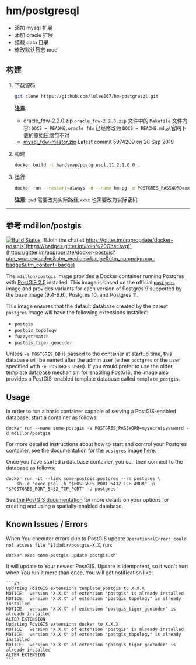 # hm/postgresql

- 添加 mysql 扩展
- 添加 oracle 扩展
- 挂载 data 目录
- 修改默认日志 mod

## 构建

1. 下载源码

   ```sh
   git clone https://github.com/lulee007/hm-postgresql.git
   ```

   **注意:**

   - oracle_fdw-2.2.0.zip `oracle_fdw-2.2.0.zip` 文件中的 `Makefile` 文件内容: `DOCS = README.oracle_fdw` 已经修改为 `DOCS = README.md`,从官网下载的原始压缩包不对
   - [mysql_fdw-master.zip](https://github.com/EnterpriseDB/mysql_fdw.git) Latest commit 5974209 on 28 Sep 2019

2. 构建

   ```sh
   docker build -t handsmap/postgresql.11.2:1.0.0 .
   ```

3. 运行

   ```sh
   docker run --restart=always -d --name hm-pg -e POSTGRES_PASSWORD=xxxx -p 5432:5432 -v `pwd`/pg_data:/var/lib/postgresql/data handsmap/postgresql.11.2:1.0.0
   ```

   **注意:** `pwd` 需要改为实际路径,`xxxx` 也需要改为实际密码

---

## 参考 mdillon/postgis

[![Build Status](https://travis-ci.org/appropriate/docker-postgis.svg)](https://travis-ci.org/appropriate/docker-postgis) [![Join the chat at https://gitter.im/appropriate/docker-postgis](https://badges.gitter.im/Join%20Chat.svg)](https://gitter.im/appropriate/docker-postgis?utm_source=badge&utm_medium=badge&utm_campaign=pr-badge&utm_content=badge)

The `mdillon/postgis` image provides a Docker container running Postgres with [PostGIS 2.5](http://postgis.net/) installed. This image is based on the official [`postgres`](https://registry.hub.docker.com/_/postgres/) image and provides variants for each version of Postgres 9 supported by the base image (9.4-9.6), Postgres 10, and Postgres 11.

This image ensures that the default database created by the parent `postgres` image will have the following extensions installed:

- `postgis`
- `postgis_topology`
- `fuzzystrmatch`
- `postgis_tiger_geocoder`

Unless `-e POSTGRES_DB` is passed to the container at startup time, this database will be named after the admin user (either `postgres` or the user specified with `-e POSTGRES_USER`). If you would prefer to use the older template database mechanism for enabling PostGIS, the image also provides a PostGIS-enabled template database called `template_postgis`.

## Usage

In order to run a basic container capable of serving a PostGIS-enabled database, start a container as follows:

    docker run --name some-postgis -e POSTGRES_PASSWORD=mysecretpassword -d mdillon/postgis

For more detailed instructions about how to start and control your Postgres container, see the documentation for the `postgres` image [here](https://registry.hub.docker.com/_/postgres/).

Once you have started a database container, you can then connect to the database as follows:

    docker run -it --link some-postgis:postgres --rm postgres \
        sh -c 'exec psql -h "$POSTGRES_PORT_5432_TCP_ADDR" -p "$POSTGRES_PORT_5432_TCP_PORT" -U postgres'

See [the PostGIS documentation](http://postgis.net/docs/postgis_installation.html#create_new_db_extensions) for more details on your options for creating and using a spatially-enabled database.

## Known Issues / Errors

When You encouter errors due to PostGIS update `OperationalError: could not access file "$libdir/postgis-X.X`, run:

`docker exec some-postgis update-postgis.sh`

It will update to Your newest PostGIS. Update is idempotent, so it won't hurt when You run it more than once, You will get notification like:

    ```sh
    Updating PostGIS extensions template_postgis to X.X.X
    NOTICE:  version "X.X.X" of extension "postgis" is already installed
    NOTICE:  version "X.X.X" of extension "postgis_topology" is already installed
    NOTICE:  version "X.X.X" of extension "postgis_tiger_geocoder" is already installed
    ALTER EXTENSION
    Updating PostGIS extensions docker to X.X.X
    NOTICE:  version "X.X.X" of extension "postgis" is already installed
    NOTICE:  version "X.X.X" of extension "postgis_topology" is already installed
    NOTICE:  version "X.X.X" of extension "postgis_tiger_geocoder" is already installed
    ALTER EXTENSION
    ```
